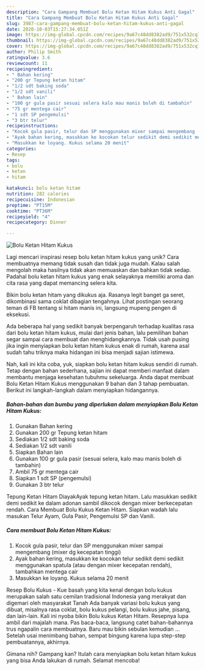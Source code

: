 ```yaml
---
description: "Cara Gampang Membuat Bolu Ketan Hitam Kukus Anti Gagal"
title: "Cara Gampang Membuat Bolu Ketan Hitam Kukus Anti Gagal"
slug: 3987-cara-gampang-membuat-bolu-ketan-hitam-kukus-anti-gagal
date: 2020-10-03T15:27:34.051Z
image: https://img-global.cpcdn.com/recipes/9a67c48dd8382ad9/751x532cq70/bolu-ketan-hitam-kukus-foto-resep-utama.jpg
thumbnail: https://img-global.cpcdn.com/recipes/9a67c48dd8382ad9/751x532cq70/bolu-ketan-hitam-kukus-foto-resep-utama.jpg
cover: https://img-global.cpcdn.com/recipes/9a67c48dd8382ad9/751x532cq70/bolu-ketan-hitam-kukus-foto-resep-utama.jpg
author: Philip Smith
ratingvalue: 3.6
reviewcount: 11
recipeingredient:
- " Bahan kering"
- "200 gr Tepung ketan hitam"
- "1/2 sdt baking soda"
- "1/2 sdt vanili"
- " Bahan lain"
- "100 gr gula pasir sesuai selera kalo mau manis boleh di tambahin"
- "75 gr mentega cair"
- "1 sdt SP pengemulsi"
- "3 btr telur"
recipeinstructions:
- "Kocok gula pasir, telur dan SP menggunakan mixer sampai mengembang (mixer dg kecepatan tinggi)"
- "Ayak bahan kering, masukkan ke kocokan telur sedikit demi sedikit menggunakan spatula (atau dengan mixer kecepatan rendah), tambahkan mentega cair"
- "Masukkan ke loyang. Kukus selama 20 menit"
categories:
- Resep
tags:
- bolu
- ketan
- hitam

katakunci: bolu ketan hitam 
nutrition: 282 calories
recipecuisine: Indonesian
preptime: "PT15M"
cooktime: "PT36M"
recipeyield: "4"
recipecategory: Dinner

---
```



![Bolu Ketan Hitam Kukus](https://img-global.cpcdn.com/recipes/9a67c48dd8382ad9/751x532cq70/bolu-ketan-hitam-kukus-foto-resep-utama.jpg)

Lagi mencari inspirasi resep bolu ketan hitam kukus yang unik? Cara membuatnya memang tidak susah dan tidak juga mudah. Kalau salah mengolah maka hasilnya tidak akan memuaskan dan bahkan tidak sedap. Padahal bolu ketan hitam kukus yang enak selayaknya memiliki aroma dan cita rasa yang dapat memancing selera kita.

Bikin bolu ketan hitam yang dikukus aja. Rasanya legit banget ga seret, dikombinasi sama coklat dibagian tengahnya. Lihat postingan seorang teman di FB tentang si hitam manis ini, langsung mupeng pengen di eksekusi.

Ada beberapa hal yang sedikit banyak berpengaruh terhadap kualitas rasa dari bolu ketan hitam kukus, mulai dari jenis bahan, lalu pemilihan bahan segar sampai cara membuat dan menghidangkannya. Tidak usah pusing jika ingin menyiapkan bolu ketan hitam kukus enak di rumah, karena asal sudah tahu triknya maka hidangan ini bisa menjadi sajian istimewa.


Nah, kali ini kita coba, yuk, siapkan bolu ketan hitam kukus sendiri di rumah. Tetap dengan bahan sederhana, sajian ini dapat memberi manfaat dalam membantu menjaga kesehatan tubuhmu sekeluarga. Anda dapat membuat Bolu Ketan Hitam Kukus menggunakan 9 bahan dan 3 tahap pembuatan. Berikut ini langkah-langkah dalam menyiapkan hidangannya.

<!--inarticleads1-->

##### Bahan-bahan dan bumbu yang diperlukan dalam menyiapkan Bolu Ketan Hitam Kukus:

1. Gunakan  Bahan kering
1. Gunakan 200 gr Tepung ketan hitam
1. Sediakan 1/2 sdt baking soda
1. Sediakan 1/2 sdt vanili
1. Siapkan  Bahan lain
1. Gunakan 100 gr gula pasir (sesuai selera, kalo mau manis boleh di tambahin)
1. Ambil 75 gr mentega cair
1. Siapkan 1 sdt SP (pengemulsi)
1. Gunakan 3 btr telur


Tepung Ketan Hitam DiayakAyak tepung ketan hitam. Lalu masukkan sedikit demi sedikit ke dalam adonan sambil dikocok dengan mixer berkecepatan rendah. Cara Membuat Bolu Kukus Ketan Hitam. Siapkan wadah lalu masukan Telur Ayam, Gula Pasir, Pengemulsi SP dan Vanili. 

<!--inarticleads2-->

##### Cara membuat Bolu Ketan Hitam Kukus:

1. Kocok gula pasir, telur dan SP menggunakan mixer sampai mengembang (mixer dg kecepatan tinggi)
1. Ayak bahan kering, masukkan ke kocokan telur sedikit demi sedikit menggunakan spatula (atau dengan mixer kecepatan rendah), tambahkan mentega cair
1. Masukkan ke loyang. Kukus selama 20 menit


Resep Bolu Kukus - Kue basah yang kita kenal dengan bolu kukus merupakan salah satu cemilan tradisional Indonesia yang merakyat dan digemari oleh masyarakat Tanah Ada banyak variasi bolu kukus yang dibuat, misalnya rasa coklat, bolu kukus pelangi, bolu kukus jahe, pisang, dan lain-lain. Kali ini nyoba bikin Bolu kukus Ketan Hitam. Resepnya lupa ambil dari majalah mana. Pas baca-baca, langsung catet bahan-bahannya trus ngapalin cara membuatnya. Baru mau bikin sebulan kemudian … Setelah usai menimbang bahan, sempat bingung karena lupa step-step pembuatannya, akhirnya. 

Gimana nih? Gampang kan? Itulah cara menyiapkan bolu ketan hitam kukus yang bisa Anda lakukan di rumah. Selamat mencoba!

